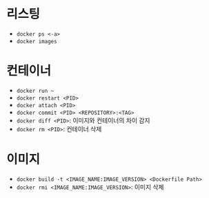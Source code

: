 # 리스팅

- `docker ps <-a>`
- `docker images`

# 컨테이너

- `docker run ~`
- `docker restart <PID>`
- `docker attach <PID>`
- `docker commit <PID> <REPOSITORY>:<TAG>`
- `docker diff <PID>`:  이미지와 컨테이너의 차이 감지
- `docker rm <PID>`: 컨테이너 삭제

# 이미지

- `docker build -t <IMAGE_NAME:IMAGE_VERSION> <Dockerfile Path>`
- `docker rmi <IMAGE_NAME:IMAGE_VERSION>`: 이미지 삭제
